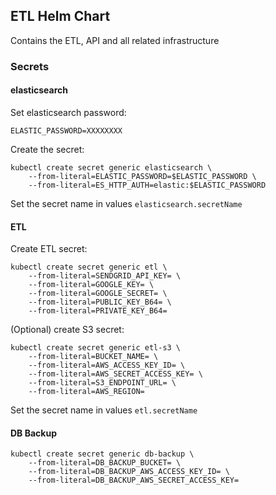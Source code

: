 ## ETL Helm Chart

Contains the ETL, API and all related infrastructure

### Secrets

#### elasticsearch

Set elasticsearch password:

```
ELASTIC_PASSWORD=XXXXXXXX
```

Create the secret:

```
kubectl create secret generic elasticsearch \
    --from-literal=ELASTIC_PASSWORD=$ELASTIC_PASSWORD \
    --from-literal=ES_HTTP_AUTH=elastic:$ELASTIC_PASSWORD
```

Set the secret name in values `elasticsearch.secretName`

#### ETL

Create ETL secret:

```
kubectl create secret generic etl \
    --from-literal=SENDGRID_API_KEY= \
    --from-literal=GOOGLE_KEY= \
    --from-literal=GOOGLE_SECRET= \
    --from-literal=PUBLIC_KEY_B64= \
    --from-literal=PRIVATE_KEY_B64=
```

(Optional) create S3 secret:

```
kubectl create secret generic etl-s3 \
    --from-literal=BUCKET_NAME= \
    --from-literal=AWS_ACCESS_KEY_ID= \
    --from-literal=AWS_SECRET_ACCESS_KEY= \
    --from-literal=S3_ENDPOINT_URL= \
    --from-literal=AWS_REGION=
```

Set the secret name in values `etl.secretName`

#### DB Backup

```
kubectl create secret generic db-backup \
    --from-literal=DB_BACKUP_BUCKET= \
    --from-literal=DB_BACKUP_AWS_ACCESS_KEY_ID= \
    --from-literal=DB_BACKUP_AWS_SECRET_ACCESS_KEY=
```